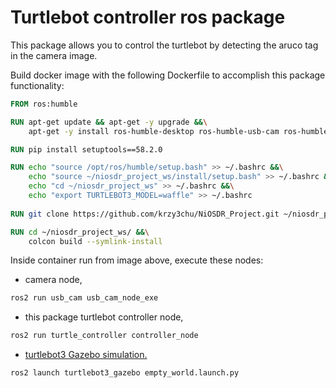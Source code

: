 # Turtlebot controller ros package

 This package allows you to control the turtlebot by detecting the aruco tag in the camera image.

 Build docker image with the following Dockerfile to accomplish this package functionality:

``` dockerfile
FROM ros:humble

RUN apt-get update && apt-get -y upgrade &&\
    apt-get -y install ros-humble-desktop ros-humble-usb-cam ros-humble-turtlebot3* python3-pip

RUN pip install setuptools==58.2.0

RUN echo "source /opt/ros/humble/setup.bash" >> ~/.bashrc &&\
    echo "source ~/niosdr_project_ws/install/setup.bash" >> ~/.bashrc &&\
    echo "cd ~/niosdr_project_ws" >> ~/.bashrc &&\
    echo "export TURTLEBOT3_MODEL=waffle" >> ~/.bashrc
    
RUN git clone https://github.com/krzy3chu/NiOSDR_Project.git ~/niosdr_project_ws/src/turtle_controller

RUN cd ~/niosdr_project_ws/ &&\
    colcon build --symlink-install
```

Inside container run from image above, execute these nodes:
* camera node,
``` bash
ros2 run usb_cam usb_cam_node_exe 
```

* this package turtlebot controller node,
``` bash
ros2 run turtle_controller controller_node
```

* [turtlebot3 Gazebo simulation.](https://emanual.robotis.com/docs/en/platform/turtlebot3/simulation/)
``` bash
ros2 launch turtlebot3_gazebo empty_world.launch.py
```

